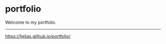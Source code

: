 # portfolio
Welcome to my portfolio.


---------------------------------------------------

https://ljelias.github.io/portfolio/
